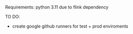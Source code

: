 Requirements:
python 3.11 due to flink dependency

TO DO:

- create google github runners for test + prod enviroments